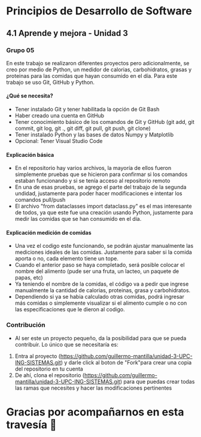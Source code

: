 # Principios de Desarrollo de Software
## 4.1 Aprende y mejora - Unidad 3
### Grupo 05
En este trabajo se realizaron diferentes proyectos pero adicionalmente, se creo por medio de Python, un medidor de calorias, carbohidratos, grasas y proteinas para las comidas que hayan consumido en el día. Para este trabajo se uso Git, GitHub y Python.  

#### ¿Qué se necesita?
- Tener instalado Git y tener habilitada la opción de Git Bash
- Haber creado una cuenta en GitHub
- Tener conocimiento básico de los comandos de Git y GitHub (git add, git commit, git log, git ., git diff, git pull, git push, git clone)
- Tener instalado Python y las bases de datos Numpy y Matplotlib
- Opcional: Tener Visual Studio Code

#### Explicación básica
- En el repositorio hay varios archivos, la mayoría de ellos fueron simplemente pruebas que se hicieron para confirmar si los comandos estaban funcionando y si se tenía acceso al repositorio remoto
- En una de esas pruebas, se agrego el parte del trabajo de la segunda undidad, justamente para poder hacer modificaciones e intentar los comandos pull/push
- El archivo "from dataclasses import dataclass.py" es el mas interesante de todos, ya que este fue una creación usando Python, justamente para medir las comidas que se han consumido en el día. 

#### Explicación medición de comidas
- Una vez el codigo este funcionando, se podrán ajustar manualmente las mediciones ideales de las comidas. Justamente para saber si la comida aporta o no, cada elemento tiene un tope. 
- Cuando el anterior paso se haya completado, será posible colocar el nombre del alimento (pude ser una fruta, un lacteo, un paquete de papas, etc)
- Ya teniendo el nombre de la comidas, el código va a pedir que ingrese manualmente la cantidad de calorias, proteinas, grasa y carbohidratos. 
- Dependiendo si ya se habia calculado otras comidas, podrá ingresar más comidas o simplemente visualizar si el alimento cumple o no con las especificaciones que le dieron al codigo. 

### Contribución
- Al ser este un proyecto pequeño, da la posibilidad para que se pueda contribuir. Lo único que se necesitaría es: 
1. Entra al proyecto (https://github.com/guillermo-mantilla/unidad-3-UPC-ING-SISTEMAS.git) y darle click al boton de "Fork"para crear una copia del repositorio en tu cuenta
2. De ahí, clona el repositorio (https://github.com/guillermo-mantilla/unidad-3-UPC-ING-SISTEMAS.git) para que puedas crear todas las ramas que necesites y hacer las modificaciones pertinentes

# Gracias por acompañarnos en esta travesía :gift_heart:
